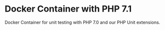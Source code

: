 # Docker Container with PHP 7.1

Docker Container for unit testing with PHP 7.0 and our PHP Unit extensions.
